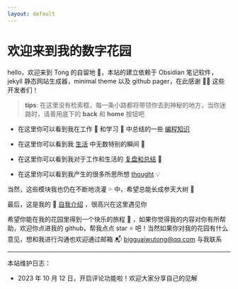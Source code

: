 ```yaml
---
layout: default
---
```

# **欢迎来到我的数字花园**


hello，欢迎来到 Tong 的自留地 🏡，本站的建立依赖于 Obsidian 笔记软件，jekyll 静态网站生成器，minimal theme 以及 github pager，在此感谢 🙇‍♂ 这些开发者们！

> **tips**: 在这里没有检索框，每一条小路都将带领你去到神秘的地方，当你迷路时，请善用底下的 **back** 和 **home** 按钮吧

- 在这里你可以看到我在工作 💼 和学习 📑 中总结的一些 [编程知识](note/编程/编程相关文章汇总.md) 

- 在这里你可以看到我 [生活](note/生活/生活) 中无数特别的瞬间 🎥

- 在这里你可以看到我对于工作和生活的 [复盘和总结](note/复盘/复盘总结) 📎

- 在这里你可以看到我产生的很多所思所想 [thought](note/想法/think.md) 💡

当然，这些模块我也仍在不断地浇灌 💦 中，希望总能长成参天大树 🌳

最后，这是我的 📄 [自我介绍](note/Aboutme) ，很高兴在这里遇见你

希望你能在我的花园里得到一个快乐的旅程 🎉  ，如果你觉得我的内容对你有所帮助，欢迎你点进我的 github，帮我点点 star ⭐ 吧！当然如果你对我的花园有什么意见，想和我进行沟通也欢迎通过邮箱 📬 bigguaiwutong@qq.com 与我联系

---
本站维护日志：
- 2023 年 10 月 12 日，开启评论功能啦！欢迎大家分享自己的见解
